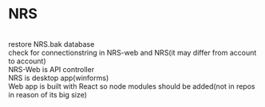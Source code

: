 <h1>NRS</h1>
<br>
restore NRS.bak database
<br>
check for connectionstring in NRS-web and NRS(it may differ from account to account)
<br>
NRS-Web is API controller
<br>
NRS is desktop app(winforms)
<br>
Web app is built with React so node modules should be added(not in repos in reason of its big size)
